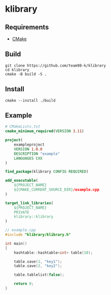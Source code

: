 # klibrary

## Requirements
* [CMake](https://cmake.org/)

## Build
```
git clone https://github.com/team98-k/klibrary
cd klibrary
cmake -B build -S .
```

## Install
```
cmake --install ./build
```

## Example
```cmake
# CMakeLists.txt
cmake_minimum_required(VERSION 3.11)

project(
    exampleproject
    VERSION 1.0.0
    DESCRIPTION "example"
    LANGUAGES CXX
)

find_package(klibrary CONFIG REQUIRED)

add_executable(
    ${PROJECT_NAME}
    ${CMAKE_CURRENT_SOURCE_DIR}/example.cpp
)

target_link_libraries(
	${PROJECT_NAME}
	PRIVATE
    klibrary::klibrary
)
```

```cpp
// example.cpp
#include "klibrary/klibrary.h"

int main()
{
    hashtable::hashtable<int> table(10);

    table.save(1, "key1");
    table.save(2, "key2");

    table.tablelist(false);

    return 0;
}
```